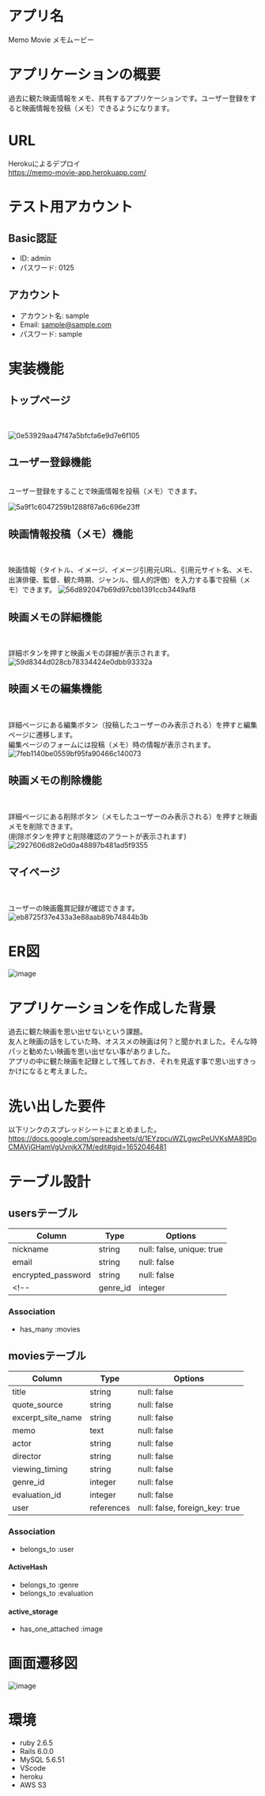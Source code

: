 # アプリ名

Memo Movie メモムービー

# アプリケーションの概要

過去に観た映画情報をメモ、共有するアプリケーションです。ユーザー登録をすると映画情報を投稿（メモ）できるようになります。

# URL

Herokuによるデプロイ <br>
https://memo-movie-app.herokuapp.com/


# テスト用アカウント

## Basic認証
* ID: admin
* パスワード: 0125
## アカウント
* アカウント名: sample
* Email: sample@sample.com
* パスワード: sample

# 実装機能
## トップページ　
<br>

![0e53929aa47f47a5bfcfa6e9d7e6f105](https://user-images.githubusercontent.com/95076051/163720948-d6414175-ee99-44f6-be88-8192e5614401.gif)



## ユーザー登録機能
<br>
ユーザー登録をすることで映画情報を投稿（メモ）できます。
<br>

![5a9f1c6047259b1288f87a6c696e23ff](https://user-images.githubusercontent.com/95076051/163719922-c5678ba6-9b16-4380-9038-e8f2659b139e.gif)


## 映画情報投稿（メモ）機能
<br>

映画情報（タイトル、イメージ、イメージ引用元URL、引用元サイト名、メモ、出演俳優、監督、観た時期、ジャンル、個人的評価）を入力する事で投稿（メモ）できます。
![56d892047b69d97cbb1391ccb3449af8](https://user-images.githubusercontent.com/95076051/163720327-fd608840-187d-46fd-a018-5107d1534dbf.gif)

## 映画メモの詳細機能
<br>

詳細ボタンを押すと映画メモの詳細が表示されます。
![59d8344d028cb78334424e0dbb93332a](https://user-images.githubusercontent.com/95076051/163720514-8dd1c17e-0151-488f-84db-6fa77370a43c.gif)



## 映画メモの編集機能
<br>

詳細ページにある編集ボタン（投稿したユーザーのみ表示される）を押すと編集ページに遷移します。<br>
編集ページのフォームには投稿（メモ）時の情報が表示されます。
![7feb1140be0559bf95fa90466c140073](https://user-images.githubusercontent.com/95076051/163720763-05f3c9bd-a4dc-4a80-92df-1fe3f8841f03.gif)


## 映画メモの削除機能
<br>

詳細ページにある削除ボタン（メモしたユーザーのみ表示される）を押すと映画メモを削除できます。<br>
(削除ボタンを押すと削除確認のアラートが表示されます)
![2927606d82e0d0a48897b481ad5f9355](https://user-images.githubusercontent.com/95076051/163720839-777db267-1255-4d25-aa07-37874dc86475.gif)

## マイページ
<br>

ユーザーの映画鑑賞記録が確認できます。
![eb8725f37e433a3e88aab89b74844b3b](https://user-images.githubusercontent.com/95076051/163721142-db146402-6996-40d7-8395-3c53d87464fa.gif)


# ER図

![image](https://user-images.githubusercontent.com/95076051/163506659-ebfde0c8-4680-49ee-85d3-7718520b476f.png)

# アプリケーションを作成した背景

過去に観た映画を思い出せないという課題。 <br>
友人と映画の話をしていた時、オススメの映画は何？と聞かれました。そんな時パッと勧めたい映画を思い出せない事がありました。 <br>
アプリの中に観た映画を記録として残しておき、それを見返す事で思い出すきっかけになると考えました。

# 洗い出した要件

以下リンクのスプレッドシートにまとめました。
https://docs.google.com/spreadsheets/d/1EYzpcuWZLgwcPeUVKsMA89DoCMAVjGHamVgUvnjkX7M/edit#gid=1652046481


# テーブル設計

## usersテーブル

| Column                 | Type    | Options                   |
| -----------------------| ------- | --------------------------|
| nickname               | string  | null: false, unique: true |
| email                  | string  | null: false               |
| encrypted_password     | string  | null: false               |
<!-- | genre_id               | integer | null: false | -->

### Association
- has_many :movies

## moviesテーブル

| Column             | Type       | Options                        |
| ------------------ | -----------| ------------------------------ |
| title              | string     | null: false                    |
| quote_source       | string     | null: false                    |
| excerpt_site_name  | string     | null: false                    |
| memo               | text       | null: false                    |
| actor              | string     | null: false                    |
| director           | string     | null: false                    |
| viewing_timing     | string     | null: false                    |
| genre_id           | integer    | null: false                    |
| evaluation_id      | integer    | null: false                    |
| user               | references | null: false, foreign_key: true |

### Association
- belongs_to :user

#### ActiveHash
- belongs_to :genre
- belongs_to :evaluation

#### active_storage
- has_one_attached :image

# 画面遷移図

![image](https://user-images.githubusercontent.com/95076051/163512584-18e2d0cc-733c-4146-8553-3337e0aadfc0.png)

# 環境

* ruby 2.6.5
* Rails 6.0.0
* MySQL 5.6.51
* VScode
* heroku
* AWS S3
